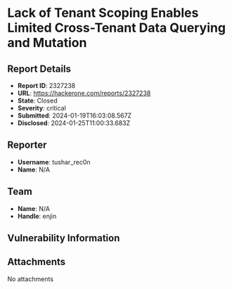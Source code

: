 # Lack of Tenant Scoping Enables Limited Cross-Tenant Data Querying and Mutation

## Report Details
- **Report ID**: 2327238
- **URL**: https://hackerone.com/reports/2327238
- **State**: Closed
- **Severity**: critical
- **Submitted**: 2024-01-19T16:03:08.567Z
- **Disclosed**: 2024-01-25T11:00:33.683Z

## Reporter
- **Username**: tushar_rec0n
- **Name**: N/A

## Team
- **Name**: N/A
- **Handle**: enjin

## Vulnerability Information


## Attachments
No attachments
